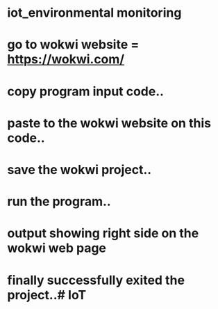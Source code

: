 # iot_environmental monitoring
# go to wokwi website = https://wokwi.com/
# copy program input code..
# paste to the wokwi website on this code..
# save the wokwi project..
# run the program..
# output showing right side on the wokwi web page
# finally successfully exited the project..# IoT
